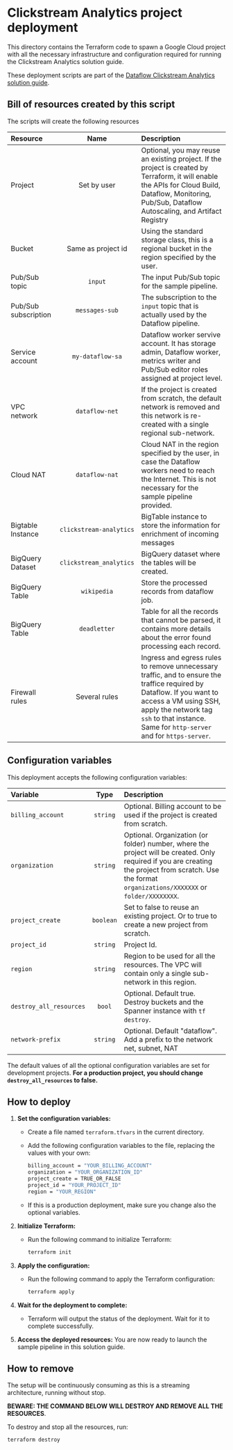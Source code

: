 # Clickstream Analytics project deployment

This directory contains the Terraform code to spawn a Google Cloud project
with all the necessary infrastructure and configuration required for running
the Clickstream Analytics solution guide.

These deployment scripts are part of the
[Dataflow Clickstream Analytics solution guide](../../use_cases/Clickstream_Analytics.md).

## Bill of resources created by this script

The scripts will create the following resources

| Resource             |          Name           | Description                                                                                                                                                                                                                                 |
| :------------------- | :---------------------: | :------------------------------------------------------------------------------------------------------------------------------------------------------------------------------------------------------------------------------------------ |
| Project              |       Set by user       | Optional, you may reuse an existing project. If the project is created by Terraform, it will enable the APIs for Cloud Build, Dataflow, Monitoring, Pub/Sub, Dataflow Autoscaling, and Artifact Registry                                    |
| Bucket               |   Same as project id    | Using the standard storage class, this is a regional bucket in the region specified by the user.                                                                                                                                            |
| Pub/Sub topic        |         `input`         | The input Pub/Sub topic for the sample pipeline.                                                                                                                                                                                            |
| Pub/Sub subscription |     `messages-sub`      | The subscription to the `input` topic that is actually used by the Dataflow pipeline.                                                                                                                                                       |
| Service account      |    `my-dataflow-sa`     | Dataflow worker servive account. It has storage admin, Dataflow worker, metrics writer and Pub/Sub editor roles assigned at project level.                                                                                                  |
| VPC network          |     `dataflow-net`      | If the project is created from scratch, the default network is removed and this network is re-created with a single regional sub-network.                                                                                                   |
| Cloud NAT            |     `dataflow-nat`      | Cloud NAT in the region specified by the user, in case the Dataflow workers need to reach the Internet. This is not necessary for the sample pipeline provided.                                                                             |
| Bigtable Instance    | `clickstream-analytics` | BigTable instance to store the information for enrichment of incoming messages                                                                                                                                                              |
| BigQuery Dataset     | `clickstream_analytics` | BigQuery dataset where the tables will be created.                                                                                                                                                                                          |
| BigQuery Table       |       `wikipedia`       | Store the processed records from dataflow job.                                                                                                                                                                                              |
| BigQuery Table       |      `deadletter`       | Table for all the records that cannot be parsed, it contains more details about the error found processing each record.                                                                                                                     |
| Firewall rules       |      Several rules      | Ingress and egress rules to remove unnecessary traffic, and to ensure the traffice required by Dataflow. If you want to access a VM using SSH, apply the network tag `ssh` to that instance. Same for `http-server` and for `https-server`. |

## Configuration variables

This deployment accepts the following configuration variables:

| Variable                |   Type    | Description                                                                                                                                                                                            |
| :---------------------- | :-------: | :----------------------------------------------------------------------------------------------------------------------------------------------------------------------------------------------------- |
| `billing_account`       | `string`  | Optional. Billing account to be used if the project is created from scratch.                                                                                                                           |
| `organization`          | `string`  | Optional. Organization (or folder) number, where the project will be created. Only required if you are creating the project from scratch. Use the format `organizations/XXXXXXX` or `folder/XXXXXXXX`. |
| `project_create`        | `boolean` | Set to false to reuse an existing project. Or to true to create a new project from scratch.                                                                                                            |
| `project_id`            | `string`  | Project Id.                                                                                                                                                                                            |
| `region`                | `string`  | Region to be used for all the resources. The VPC will contain only a single sub-network in this region.                                                                                                |
| `destroy_all_resources` |  `bool`   | Optional. Default true. Destroy buckets and the Spanner instance with `tf destroy`.                                                                                                                    |
| `network-prefix`        | `string`  | Optional. Default "dataflow". Add a prefix to the network net, subnet, NAT                                                                                                                             |

The default values of all the optional configuration variables are set for development projects.
**For a production project, you should change `destroy_all_resources` to false.**

## How to deploy

1. **Set the configuration variables:**

   - Create a file named `terraform.tfvars` in the current directory.
   - Add the following configuration variables to the file, replacing the values with your own:

     ```bash
     billing_account = "YOUR_BILLING_ACCOUNT"
     organization = "YOUR_ORGANIZATION_ID"
     project_create = TRUE_OR_FALSE
     project_id = "YOUR_PROJECT_ID"
     region = "YOUR_REGION"
     ```

   - If this is a production deployment, make sure you change also the optional variables.

2. **Initialize Terraform:**

   - Run the following command to initialize Terraform:

     ```bash
     terraform init
     ```

3. **Apply the configuration:**

   - Run the following command to apply the Terraform configuration:

     ```bash
     terraform apply
     ```

4. **Wait for the deployment to complete:**
   - Terraform will output the status of the deployment. Wait for it to complete successfully.
5. **Access the deployed resources:** You are now ready to launch the sample pipeline in this
   solution guide.

## How to remove

The setup will be continuously consuming as this is a streaming architecture, running without stop.

**BEWARE: THE COMMAND BELOW WILL DESTROY AND REMOVE ALL THE RESOURCES**.

To destroy and stop all the resources, run:

```bash
terraform destroy
```
